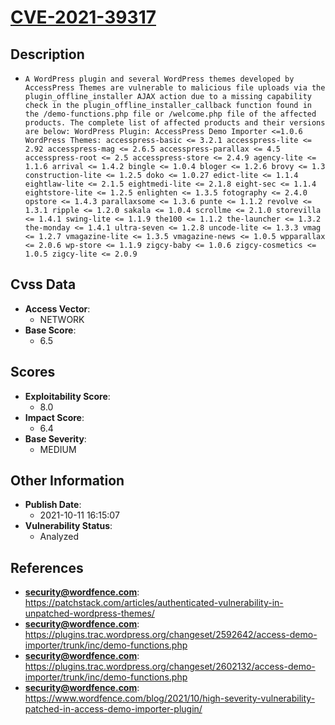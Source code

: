 
# [CVE-2021-39317](https://cve.mitre.org/cgi-bin/cvename.cgi?name=CVE-2021-39317)

## Description

- `A WordPress plugin and several WordPress themes developed by AccessPress Themes are vulnerable to malicious file uploads via the plugin_offline_installer AJAX action due to a missing capability check in the plugin_offline_installer_callback function found in the /demo-functions.php file or /welcome.php file of the affected products. The complete list of affected products and their versions are below: WordPress Plugin: AccessPress Demo Importer <=1.0.6 WordPress Themes: accesspress-basic <= 3.2.1 accesspress-lite <= 2.92 accesspress-mag <= 2.6.5 accesspress-parallax <= 4.5 accesspress-root <= 2.5 accesspress-store <= 2.4.9 agency-lite <= 1.1.6 arrival <= 1.4.2 bingle <= 1.0.4 bloger <= 1.2.6 brovy <= 1.3 construction-lite <= 1.2.5 doko <= 1.0.27 edict-lite <= 1.1.4 eightlaw-lite <= 2.1.5 eightmedi-lite <= 2.1.8 eight-sec <= 1.1.4 eightstore-lite <= 1.2.5 enlighten <= 1.3.5 fotography <= 2.4.0 opstore <= 1.4.3 parallaxsome <= 1.3.6 punte <= 1.1.2 revolve <= 1.3.1 ripple <= 1.2.0 sakala <= 1.0.4 scrollme <= 2.1.0 storevilla <= 1.4.1 swing-lite <= 1.1.9 the100 <= 1.1.2 the-launcher <= 1.3.2 the-monday <= 1.4.1 ultra-seven <= 1.2.8 uncode-lite <= 1.3.3 vmag <= 1.2.7 vmagazine-lite <= 1.3.5 vmagazine-news <= 1.0.5 wpparallax <= 2.0.6 wp-store <= 1.1.9 zigcy-baby <= 1.0.6 zigcy-cosmetics <= 1.0.5 zigcy-lite <= 2.0.9`

## Cvss Data

- **Access Vector**:
  - NETWORK
- **Base Score**:
  - 6.5

## Scores

- **Exploitability Score**:
  - 8.0
- **Impact Score**:
  - 6.4
- **Base Severity**:
  - MEDIUM

## Other Information

- **Publish Date**:
  - 2021-10-11 16:15:07
- **Vulnerability Status**:
  - Analyzed

## References

- **security@wordfence.com**: https://patchstack.com/articles/authenticated-vulnerability-in-unpatched-wordpress-themes/
- **security@wordfence.com**: https://plugins.trac.wordpress.org/changeset/2592642/access-demo-importer/trunk/inc/demo-functions.php
- **security@wordfence.com**: https://plugins.trac.wordpress.org/changeset/2602132/access-demo-importer/trunk/inc/demo-functions.php
- **security@wordfence.com**: https://www.wordfence.com/blog/2021/10/high-severity-vulnerability-patched-in-access-demo-importer-plugin/
